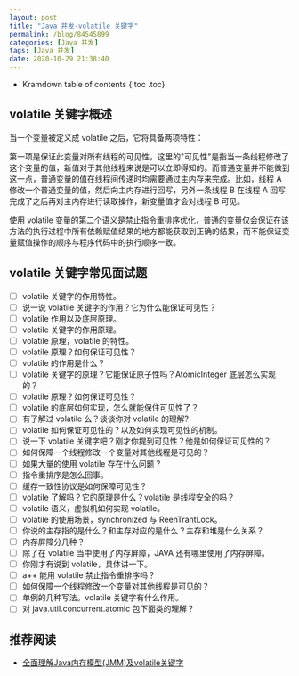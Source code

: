 ```yaml
---
layout: post
title: "Java 并发-volatile 关键字"
permalink: /blog/84545899
categories: [Java 并发]
tags: [Java 并发]
date: 2020-10-29 21:38:40
---
```


* Kramdown table of contents
{:toc .toc}
## volatile 关键字概述

当一个变量被定义成 volatile 之后，它将具备两项特性：

第一项是保证此变量对所有线程的可见性，这里的"可见性"是指当一条线程修改了这个变量的值，新值对于其他线程来说是可以立即得知的。而普通变量并不能做到这一点，普通变量的值在线程间传递时均需要通过主内存来完成。比如，线程 A 修改一个普通变量的值，然后向主内存进行回写，另外一条线程 B 在线程 A 回写完成了之后再对主内存进行读取操作，新变量值才会对线程 B 可见。

使用 volatile 变量的第二个语义是禁止指令重排序优化，普通的变量仅会保证在该方法的执行过程中所有依赖赋值结果的地方都能获取到正确的结果，而不能保证变量赋值操作的顺序与程序代码中的执行顺序一致。

## volatile 关键字常见面试题

- [ ] volatile 关键字的作用特性。
- [ ] 说一说 volatile 关键字的作用？它为什么能保证可见性？
- [ ] volatile 作用以及底层原理。
- [ ] volatile 关键字的作用原理。
- [ ] volatile 原理，volatile 的特性。
- [ ] volatile 原理？如何保证可见性？
- [ ] volatile 的作用是什么？
- [ ] volatile 关键字的原理？它能保证原子性吗？AtomicInteger 底层怎么实现的？
- [ ] volatile 原理？如何保证可见性？
- [ ] volatile 的底层如何实现，怎么就能保住可见性了？
- [ ] 有了解过 volatile 么？谈谈你对 volatile 的理解?
- [ ] volatile 如何保证可见性的？以及如何实现可见性的机制。
- [ ] 说一下 volatile 关键字吧？刚才你提到可见性？他是如何保证可见性的？
- [ ] 如何保障一个线程修改一个变量对其他线程是可见的？
- [ ] 如果大量的使用 volatile 存在什么问题？
- [ ] 指令重排序是怎么回事。
- [ ] 缓存一致性协议是如何保障可见性？
- [ ] volatile 了解吗？它的原理是什么？volatile 是线程安全的吗？
- [ ] volatile 语义，虚拟机如何实现 volatile。
- [ ] volatile 的使用场景，synchronized 与 ReenTrantLock。
- [ ] 你说的主存指的是什么？和主存对应的是什么？主存和堆是什么关系？
- [ ] 内存屏障分几种？
- [ ] 除了在 volatile 当中使用了内存屏障，JAVA 还有哪里使用了内存屏障。
- [ ] 你刚才有说到 volatile，具体讲一下。
- [ ] a++ 能用 volatile 禁止指令重排序吗？
- [ ] 如何保障一个线程修改一个变量对其他线程是可见的？
- [ ] 单例的几种写法。volatile 关键字有什么作用。
- [ ] 对 java.util.concurrent.atomic 包下面类的理解？

## 推荐阅读

- [全面理解Java内存模型(JMM)及volatile关键字](https://blog.csdn.net/javazejian/article/details/72772461)